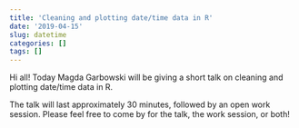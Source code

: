```yaml
---
title: 'Cleaning and plotting date/time data in R'
date: '2019-04-15'
slug: datetime
categories: []
tags: []
---
```


Hi all! Today Magda Garbowski will be giving a short talk on cleaning
and plotting date/time data in R.

The talk will last approximately 30 minutes, followed by an open work
session. Please feel free to come by for the talk, the work session,
or both!

